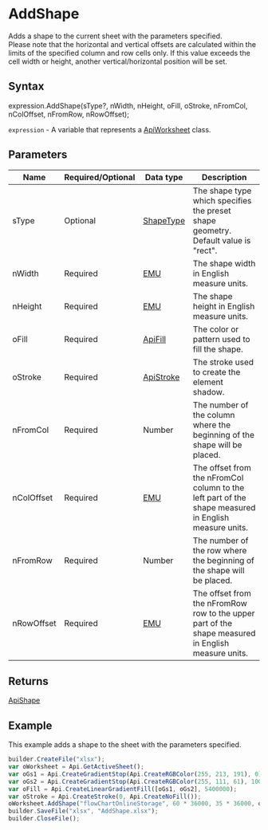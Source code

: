 # AddShape

Adds a shape to the current sheet with the parameters specified.
<br>Please note that the horizontal and vertical offsets are calculated within the limits of the specified column and row cells only. If this value exceeds the cell width or height, another vertical/horizontal position will be set.

## Syntax

expression.AddShape(sType?, nWidth, nHeight, oFill, oStroke, nFromCol, nColOffset, nFromRow, nRowOffset);

`expression` - A variable that represents a [ApiWorksheet](../ApiWorksheet.md) class.

## Parameters

| **Name** | **Required/Optional** | **Data type** | **Description** |
| ------------- | ------------- | ------------- | ------------- |
| sType | Optional | [ShapeType](../../../Enumerations/ShapeType.md) | The shape type which specifies the preset shape geometry. Default value is "rect". |
| nWidth | Required | [EMU](../../../Enumerations/Emu.md) | The shape width in English measure units. |
| nHeight | Required | [EMU](../../../Enumerations/Emu.md) | The shape height in English measure units. |
| oFill | Required | [ApiFill](../../ApiFill/ApiFill.md) | The color or pattern used to fill the shape. |
| oStroke | Required | [ApiStroke](../../ApiStroke/ApiStroke.md) | The stroke used to create the element shadow. |
| nFromCol | Required | Number | The number of the column where the beginning of the shape will be placed. |
| nColOffset | Required | [EMU](../../../Enumerations/Emu.md) | The offset from the nFromCol column to the left part of the shape measured in English measure units. |
| nFromRow | Required | Number | The number of the row where the beginning of the shape will be placed. |
| nRowOffset | Required | [EMU](../../../Enumerations/Emu.md) | The offset from the nFromRow row to the upper part of the shape measured in English measure units. |

## Returns

[ApiShape](../../ApiShape/ApiShape.md)

## Example

This example adds a shape to the sheet with the parameters specified.

```javascript
builder.CreateFile("xlsx");
var oWorksheet = Api.GetActiveSheet();
var oGs1 = Api.CreateGradientStop(Api.CreateRGBColor(255, 213, 191), 0);
var oGs2 = Api.CreateGradientStop(Api.CreateRGBColor(255, 111, 61), 100000);
var oFill = Api.CreateLinearGradientFill([oGs1, oGs2], 5400000);
var oStroke = Api.CreateStroke(0, Api.CreateNoFill());
oWorksheet.AddShape("flowChartOnlineStorage", 60 * 36000, 35 * 36000, oFill, oStroke, 0, 2 * 36000, 0, 3 * 36000);
builder.SaveFile("xlsx", "AddShape.xlsx");
builder.CloseFile();
```